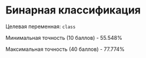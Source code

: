 # Бинарная классификация
Целевая переменная: `class`

Минимальная точность (10 баллов) - 55.548%

Максимальная точность (40 баллов) - 77.774%
        